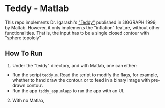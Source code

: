 # Teddy - Matlab
This repo implements Dr. Igarashi's ["Teddy"](https://www-ui.is.s.u-tokyo.ac.jp/~takeo/teddy/teddy.htm) published in SIGGRAPH 1999, by Maltab. However, it only implements the "inflation" feature, without other functionalities. That is, the input has to be a single closed contour with "sphere topololy".

## How To Run
1. Under the "teddy" directory, and with Matlab, one can either:
  - Run the script `teddy.m`. Read the script to modify the flags, for example, whether to hand draw the contour, or to feed in a binary image with pre-drawn contour.
  - Run the app `teddy_app.mlapp` to run the app with an UI.
2. With no Matlab, 
   


